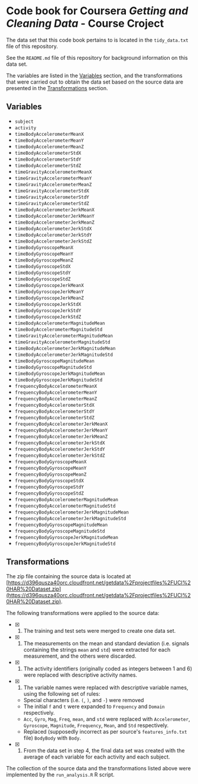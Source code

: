 # Code book for Coursera *Getting and Cleaning Data* - Course Croject

The data set that this code book pertains to is located in the `tidy_data.txt` file of this repository.

See the `README.md` file of this repository for background information on this data set.

The variables are listed in the [Variables](#variables) section, and the transformations that were carried out to obtain the data set based on the source data are presented in the [Transformations](#transformations) section.

## Variables <a name="variables"></a>

- `subject`
- `activity`
- `timeBodyAccelerometerMeanX`
- `timeBodyAccelerometerMeanY`
- `timeBodyAccelerometerMeanZ`
- `timeBodyAccelerometerStdX`
- `timeBodyAccelerometerStdY`
- `timeBodyAccelerometerStdZ`
- `timeGravityAccelerometerMeanX`
- `timeGravityAccelerometerMeanY`
- `timeGravityAccelerometerMeanZ`
- `timeGravityAccelerometerStdX`
- `timeGravityAccelerometerStdY`
- `timeGravityAccelerometerStdZ`
- `timeBodyAccelerometerJerkMeanX`
- `timeBodyAccelerometerJerkMeanY`
- `timeBodyAccelerometerJerkMeanZ`
- `timeBodyAccelerometerJerkStdX`
- `timeBodyAccelerometerJerkStdY`
- `timeBodyAccelerometerJerkStdZ`
- `timeBodyGyroscopeMeanX`
- `timeBodyGyroscopeMeanY`
- `timeBodyGyroscopeMeanZ`
- `timeBodyGyroscopeStdX`
- `timeBodyGyroscopeStdY`
- `timeBodyGyroscopeStdZ`
- `timeBodyGyroscopeJerkMeanX`
- `timeBodyGyroscopeJerkMeanY`
- `timeBodyGyroscopeJerkMeanZ`
- `timeBodyGyroscopeJerkStdX`
- `timeBodyGyroscopeJerkStdY`
- `timeBodyGyroscopeJerkStdZ`
- `timeBodyAccelerometerMagnitudeMean`
- `timeBodyAccelerometerMagnitudeStd`
- `timeGravityAccelerometerMagnitudeMean`
- `timeGravityAccelerometerMagnitudeStd`
- `timeBodyAccelerometerJerkMagnitudeMean`
- `timeBodyAccelerometerJerkMagnitudeStd`
- `timeBodyGyroscopeMagnitudeMean`
- `timeBodyGyroscopeMagnitudeStd`
- `timeBodyGyroscopeJerkMagnitudeMean`
- `timeBodyGyroscopeJerkMagnitudeStd`
- `frequencyBodyAccelerometerMeanX`
- `frequencyBodyAccelerometerMeanY`
- `frequencyBodyAccelerometerMeanZ`
- `frequencyBodyAccelerometerStdX`
- `frequencyBodyAccelerometerStdY`
- `frequencyBodyAccelerometerStdZ`
- `frequencyBodyAccelerometerJerkMeanX`
- `frequencyBodyAccelerometerJerkMeanY`
- `frequencyBodyAccelerometerJerkMeanZ`
- `frequencyBodyAccelerometerJerkStdX`
- `frequencyBodyAccelerometerJerkStdY`
- `frequencyBodyAccelerometerJerkStdZ`
- `frequencyBodyGyroscopeMeanX`
- `frequencyBodyGyroscopeMeanY`
- `frequencyBodyGyroscopeMeanZ`
- `frequencyBodyGyroscopeStdX`
- `frequencyBodyGyroscopeStdY`
- `frequencyBodyGyroscopeStdZ`
- `frequencyBodyAccelerometerMagnitudeMean`
- `frequencyBodyAccelerometerMagnitudeStd`
- `frequencyBodyAccelerometerJerkMagnitudeMean`
- `frequencyBodyAccelerometerJerkMagnitudeStd`
- `frequencyBodyGyroscopeMagnitudeMean`
- `frequencyBodyGyroscopeMagnitudeStd`
- `frequencyBodyGyroscopeJerkMagnitudeMean`
- `frequencyBodyGyroscopeJerkMagnitudeStd`

## Transformations <a name="transformations"></a>

The zip file containing the source data is located at [https://d396qusza40orc.cloudfront.net/getdata%2Fprojectfiles%2FUCI%20HAR%20Dataset.zip](https://d396qusza40orc.cloudfront.net/getdata%2Fprojectfiles%2FUCI%20HAR%20Dataset.zip).

The following transformations were applied to the source data:

- [x] 1. The training and test sets were merged to create one data set.
- [x] 1. The measurements on the mean and standard deviation (i.e. signals containing the strings `mean` and `std`) were extracted for each measurement, and the others were discarded.
- [x] 1. The activity identifiers (originally coded as integers between 1 and 6) were replaced with descriptive activity names.
- [x] 1. The variable names were replaced with descriptive variable names, using the following set of rules:
	- Special characters (i.e. `(`, `)`, and `-`) were removed
	- The initial `f` and `t` were expanded to `Frequency` and `Domain` respectively.
	- `Acc`, `Gyro`, `Mag`, `Freq`, `mean`, and `std` were replaced with `Accelerometer`, `Gyroscope`, `Magnitude`, `Frequency`, `Mean`, and `Std` respectively.
	- Replaced (supposedly incorrect as per source's `features_info.txt` file) `BodyBody` with `Body`.
- [x] 1. From the data set in step 4, the final data set was created with the average of each variable for each activity and each subject.

The collection of the source data and the transformations listed above were implemented by the `run_analysis.R` R script.
